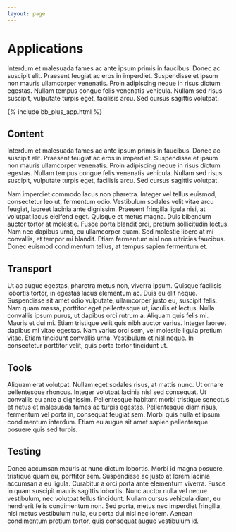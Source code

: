 ```yaml
---
layout: page
---
```


# Applications

Interdum et malesuada fames ac ante ipsum primis in faucibus. Donec ac suscipit elit. Praesent feugiat ac eros in imperdiet. Suspendisse et ipsum non mauris ullamcorper venenatis. Proin adipiscing neque in risus dictum egestas. Nullam tempus congue felis venenatis vehicula. Nullam sed risus suscipit, vulputate turpis eget, facilisis arcu. Sed cursus sagittis volutpat.

<!--
1. What data do you want? [content]
2. Where do you get it? [connector api]
3. How do you get it? [transport]
4. What do you do with it, present it? [UI / tools]
-->

{% include bb_plus_app.html %}

<a name="content"></a>
## Content

Interdum et malesuada fames ac ante ipsum primis in faucibus. Donec ac suscipit elit. Praesent feugiat ac eros in imperdiet. Suspendisse et ipsum non mauris ullamcorper venenatis. Proin adipiscing neque in risus dictum egestas. Nullam tempus congue felis venenatis vehicula. Nullam sed risus suscipit, vulputate turpis eget, facilisis arcu. Sed cursus sagittis volutpat.

Nam imperdiet commodo lacus non pharetra. Integer vel tellus euismod, consectetur leo ut, fermentum odio. Vestibulum sodales velit vitae arcu feugiat, laoreet lacinia ante dignissim. Praesent fringilla ligula nisi, at volutpat lacus eleifend eget. Quisque et metus magna. Duis bibendum auctor tortor at molestie. Fusce porta blandit orci, pretium sollicitudin lectus. Nam nec dapibus urna, eu ullamcorper quam. Sed molestie libero at mi convallis, et tempor mi blandit. Etiam fermentum nisl non ultricies faucibus. Donec euismod condimentum tellus, at tempus sapien fermentum et.

<a name="transport"></a>
## Transport

Ut ac augue egestas, pharetra metus non, viverra ipsum. Quisque facilisis lobortis tortor, in egestas lacus elementum ac. Duis eu elit neque. Suspendisse sit amet odio vulputate, ullamcorper justo eu, suscipit felis. Nam quam massa, porttitor eget pellentesque ut, iaculis et lectus. Nulla convallis ipsum purus, ut dapibus orci rutrum a. Aliquam quis felis mi. Mauris et dui mi. Etiam tristique velit quis nibh auctor varius. Integer laoreet dapibus mi vitae egestas. Nam varius orci sem, vel molestie ligula pretium vitae. Etiam tincidunt convallis urna. Vestibulum et nisl neque. In consectetur porttitor velit, quis porta tortor tincidunt ut.

<a name="tools"></a>
## Tools

Aliquam erat volutpat. Nullam eget sodales risus, at mattis nunc. Ut ornare pellentesque rhoncus. Integer volutpat lacinia nisl sed consequat. Ut convallis eu ante a dignissim. Pellentesque habitant morbi tristique senectus et netus et malesuada fames ac turpis egestas. Pellentesque diam risus, fermentum vel porta in, consequat feugiat sem. Morbi quis nulla et ipsum condimentum interdum. Etiam eu augue sit amet sapien pellentesque posuere quis sed turpis.

<a name="testing"></a>
## Testing

Donec accumsan mauris at nunc dictum lobortis. Morbi id magna posuere, tristique quam eu, porttitor sem. Suspendisse ac justo at lorem lacinia accumsan a eu ligula. Curabitur a orci porta ante elementum viverra. Fusce in quam suscipit mauris sagittis lobortis. Nunc auctor nulla vel neque vestibulum, nec volutpat tellus tincidunt. Nullam cursus vehicula diam, eu hendrerit felis condimentum non. Sed porta, metus nec imperdiet fringilla, nisi metus vestibulum nulla, eu porta dui nisl nec lorem. Aenean condimentum pretium tortor, quis consequat augue vestibulum id.

